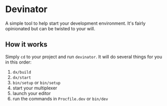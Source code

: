 # Devinator

A simple tool to help start your development environment. It's fairly
opinionated but can be twisted to your will.

## How it works

Simply `cd` to your project and run `devinator`. It will do several things for
you in this order:

1. `dx/build`
2. `dx/start`
3. `bin/setup` or `bin/setup`
4. start your multiplexer
5. launch your editor
6. run the commands in `Procfile.dev` or `bin/dev`
